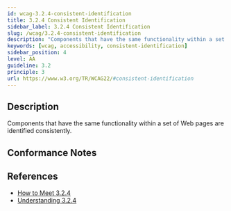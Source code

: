 ```yaml
---
id: wcag-3.2.4-consistent-identification
title: 3.2.4 Consistent Identification
sidebar_label: 3.2.4 Consistent Identification
slug: /wcag/3.2.4-consistent-identification
description: "Components that have the same functionality within a set of Web pages are identified consistently."
keywords: [wcag, accessibility, consistent-identification]
sidebar_position: 4
level: AA
guideline: 3.2
principle: 3
url: https://www.w3.org/TR/WCAG22/#consistent-identification
---
```


## Description

Components that have the same functionality within a set of Web pages are identified consistently.

## Conformance Notes

<!-- Add your conformance notes and evaluation here -->

## References

- [How to Meet 3.2.4](https://www.w3.org/WAI/WCAG22/quickref/#consistent-identification)
- [Understanding 3.2.4](https://www.w3.org/WAI/WCAG22/Understanding/consistent-identification.html)



